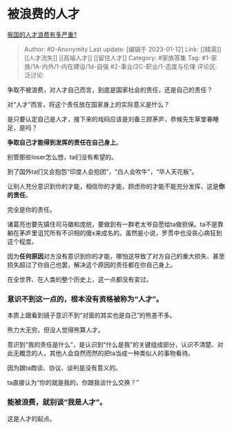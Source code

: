 # 被浪费的人才
[我国的人才浪费有多严重?](https://www.zhihu.com/question/414278230/answer/2840859364)

> Author: #0-Anonymity
> Last update: [编辑于 2023-01-12]
> Link: [[精英]] [[人才流失]] [[高端人才]] [[留住人才]]
> Category: #家族答集
> Tag: #1-家族/1A-内外/1-内在建设/1d-自强 #2-事业/2C-职业/1-态度与伦理
> 评论区:
> 泛讨论:

争取不被浪费，对人才自己而言，到底是国家社会的责任，还是自己的责任？

对“人才”而言，将这个责任放在国家身上的实际意义是什么？

是只要认定自己是人才，接下来的戏码应该是刘备三顾茅庐，恭候先生草堂春睡足，是吗？

**争取自己才能得到发挥的责任在自己身上**。

别管那些loser怎么想，ta们没有希望的。

到了国外ta们又会抱怨“印度人会抱团”，“白人会吹牛”，“华人天花板”。

让别人充分意识到你的才能，相信你的才能，顾虑你的才能不能充分发挥，这是**你的责任**。

完全是你的责任。

诸葛亮也要先镇住司马徽和庞统，要做到有一群老太爷自愿给ta做担保。ta不是靠躺在茅庐里诅咒所有不识相的傻x来成名的。虽然是小说，罗贯中也没丧心病狂到这个程度。

因为**任何原因**对方没有意识到你的才能，哪怕这导致了对方自己的重大损失、甚至损失超过了你自己也罢，解决这个原因的责任都在你自己身上。

在全世界、在人类的整个历史上，这一点都没有变过。

### 意识不到这一点的，根本没有资格被称为“人才”。

本质上跟看到镜子意识不到“对面的其实也是自己”的熊差不多。

熊力大无穷，但没人觉得熊算人才。

意识到“我的责任是什么”，是认识到“什么是我”的关键组成部分，认识不清楚、对此无概念的人，其他人会自然而然的把ta当成一种类似人的事物看待。

因为跟ta商谈、协议、谈判是没有意义的。

ta直接认为“你的就是我的，你跟我谈什么交换？”

### 能被浪费，就别谈“我是人才”。

这是人才的起点。
